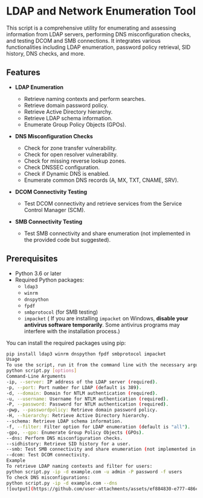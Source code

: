 # LDAP and Network Enumeration Tool

This script is a comprehensive utility for enumerating and assessing information from LDAP servers, performing DNS misconfiguration checks, and testing DCOM and SMB connections. It integrates various functionalities including LDAP enumeration, password policy retrieval, SID history, DNS checks, and more.

## Features

- **LDAP Enumeration**
  - Retrieve naming contexts and perform searches.
  - Retrieve domain password policy.
  - Retrieve Active Directory hierarchy.
  - Retrieve LDAP schema information.
  - Enumerate Group Policy Objects (GPOs).

- **DNS Misconfiguration Checks**
  - Check for zone transfer vulnerability.
  - Check for open resolver vulnerability.
  - Check for missing reverse lookup zones.
  - Check DNSSEC configuration.
  - Check if Dynamic DNS is enabled.
  - Enumerate common DNS records (A, MX, TXT, CNAME, SRV).

- **DCOM Connectivity Testing**
  - Test DCOM connectivity and retrieve services from the Service Control Manager (SCM).

- **SMB Connectivity Testing**
  - Test SMB connectivity and share enumeration (not implemented in the provided code but suggested).

## Prerequisites

- Python 3.6 or later
- Required Python packages:
  - `ldap3`
  - `winrm`
  - `dnspython`
  - `fpdf`
  - `smbprotocol` (for SMB testing)
  - `impacket` ( If you are installing `impacket` on Windows, **disable your antivirus software temporarily**. Some antivirus programs may interfere with the installation process.)

You can install the required packages using pip:

```bash
pip install ldap3 winrm dnspython fpdf smbprotocol impacket
Usage
To use the script, run it from the command line with the necessary arguments. Below is the general syntax:
python script.py [options]
Command-Line Arguments
-ip, --server: IP address of the LDAP server (required).
-p, --port: Port number for LDAP (default is 389).
-d, --domain: Domain for NTLM authentication (required).
-u, --username: Username for NTLM authentication (required).
-P, --password: Password for NTLM authentication (required).
-pwp, --passwordpolicy: Retrieve domain password policy.
-H, --hierarchy: Retrieve Active Directory hierarchy.
--schema: Retrieve LDAP schema information.
-f, --filter: Filter option for LDAP enumeration (default is "all").
-gpo, --gpo: Enumerate Group Policy Objects (GPOs).
--dns: Perform DNS misconfiguration checks.
--sidhistory: Retrieve SID history for a user.
--smb: Test SMB connectivity and share enumeration (not implemented in the provided code but suggested).
--dcom: Test DCOM connectivity.
Example
To retrieve LDAP naming contexts and filter for users:
python script.py -ip -d example.com -u admin -P password -f users
To check DNS misconfigurations:
python script.py -ip -d example.com --dns
![output](https://github.com/user-attachments/assets/ef884830-e777-486c-957f-d735683b063a)


